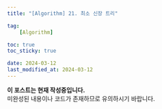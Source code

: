 ```yaml
---
title: "[Algorithm] 21. 최소 신장 트리"

tag:
    [Algorithm]

toc: true
toc_sticky: true

date: 2024-03-12
last_modified_at: 2024-03-12
---
```


<p class="notice--primary"><strong>이 포스트는 현재 작성중입니다. </strong><br>미완성된 내용이나 코드가 존재하므로 유의하시기 바랍니다.</p>
